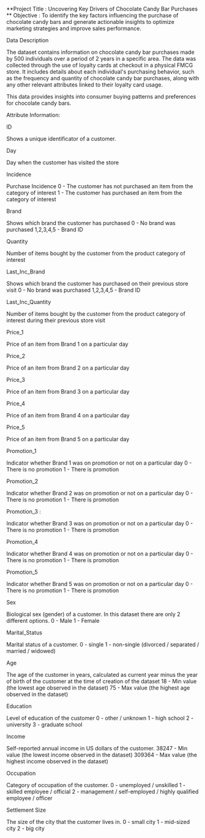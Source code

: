 **Project Title : Uncovering Key Drivers of Chocolate Candy Bar Purchases
**
Objective : To identify the key factors influencing the purchase of chocolate candy bars and generate actionable insights to optimize marketing strategies and improve sales performance.

Data Description

The dataset contains information on chocolate candy bar purchases made by 500 individuals over a period of 2 years in a specific area. The data was collected through the use of loyalty cards at checkout in a physical FMCG store. It includes details about each individual's purchasing behavior, such as the frequency and quantity of chocolate candy bar purchases, along with any other relevant attributes linked to their loyalty card usage.

This data provides insights into consumer buying patterns and preferences for chocolate candy bars.

Attribute Information:

ID

Shows a unique identificator of a customer.

Day

Day when the customer has visited the store

Incidence

Purchase Incidence
0 - The customer has not purchased an item from the category of interest
1 - The customer has purchased an item from the category of interest

Brand

Shows which brand the customer has purchased
0 - No brand was purchased
1,2,3,4,5 - Brand ID

Quantity

Number of items bought by the customer from the product category of interest

Last_Inc_Brand

Shows which brand the customer has purchased on their previous store visit
0 - No brand was purchased
1,2,3,4,5 - Brand ID

Last_Inc_Quantity

Number of items bought by the customer from the product category of interest during their previous store visit

Price_1

Price of an item from Brand 1 on a particular day

Price_2

Price of an item from Brand 2 on a particular day

Price_3

Price of an item from Brand 3 on a particular day

Price_4

Price of an item from Brand 4 on a particular day

Price_5

Price of an item from Brand 5 on a particular day

Promotion_1

Indicator whether Brand 1 was on promotion or not on a particular day
0 - There is no promotion
1 - There is promotion

Promotion_2

Indicator whether Brand 2 was on promotion or not on a particular day
0 - There is no promotion
1 - There is promotion

Promotion_3 :

Indicator whether Brand 3 was on promotion or not on a particular day
0 - There is no promotion
1 - There is promotion

Promotion_4

Indicator whether Brand 4 was on promotion or not on a particular day
0 - There is no promotion
1 - There is promotion

Promotion_5

Indicator whether Brand 5 was on promotion or not on a particular day
0 - There is no promotion
1 - There is promotion

Sex

Biological sex (gender) of a customer. In this dataset there are only 2 different options.
0 - Male
1 - Female

Marital_Status

Marital status of a customer.
0 - single
1 - non-single (divorced / separated / married / widowed)

Age

The age of the customer in years, calculated as current year minus the year of birth of the customer at the time of creation of the dataset
18 - Min value (the lowest age observed in the dataset)
75 - Max value (the highest age observed in the dataset)

Education

Level of education of the customer
0 - other / unknown
1 - high school
2 - university
3 - graduate school

Income

Self-reported annual income in US dollars of the customer.
38247 - Min value (the lowest income observed in the dataset)
309364 - Max value (the highest income observed in the dataset)

Occupation

Category of occupation of the customer.
0 - unemployed / unskilled
1 - skilled employee / official
2 - management / self-employed / highly qualified employee / officer

Settlement Size

The size of the city that the customer lives in.
0 - small city
1 - mid-sized city
2 - big city
